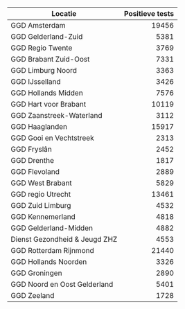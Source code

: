 | Locatie | Positieve tests |
|---------|----------------:|
| GGD Amsterdam                            | 19456 |
| GGD Gelderland-Zuid                      |  5381 |
| GGD Regio Twente                         |  3769 |
| GGD Brabant Zuid-Oost                    |  7331 |
| GGD Limburg Noord                        |  3363 |
| GGD IJsselland                           |  3426 |
| GGD Hollands Midden                      |  7576 |
| GGD Hart voor Brabant                    | 10119 |
| GGD Zaanstreek-Waterland                 |  3112 |
| GGD Haaglanden                           | 15917 |
| GGD Gooi en Vechtstreek                  |  2313 |
| GGD Fryslân                              |  2452 |
| GGD Drenthe                              |  1817 |
| GGD Flevoland                            |  2889 |
| GGD West Brabant                         |  5829 |
| GGD regio Utrecht                        | 13461 |
| GGD Zuid Limburg                         |  4532 |
| GGD Kennemerland                         |  4818 |
| GGD Gelderland-Midden                    |  4882 |
| Dienst Gezondheid & Jeugd ZHZ            |  4553 |
| GGD Rotterdam Rijnmond                   | 21440 |
| GGD Hollands Noorden                     |  3326 |
| GGD Groningen                            |  2890 |
| GGD Noord en Oost Gelderland             |  5401 |
| GGD Zeeland                              |  1728 |
